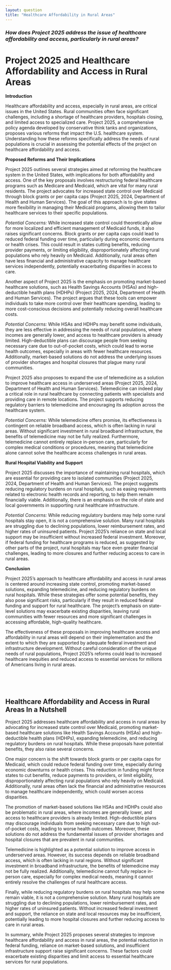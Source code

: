 ```yaml
---
layout: question
title: "Healthcare Affordability in Rural Areas"
---
```


### *How does Project 2025 address the issue of healthcare affordability and access, particularly in rural areas?*


# Project 2025 and Healthcare Affordability and Access in Rural Areas

**Introduction**

Healthcare affordability and access, especially in rural areas, are critical issues in the United States. Rural communities often face significant challenges, including a shortage of healthcare providers, hospitals closing, and limited access to specialized care. Project 2025, a comprehensive policy agenda developed by conservative think tanks and organizations, proposes various reforms that impact the U.S. healthcare system. Understanding how these reforms specifically address the needs of rural populations is crucial in assessing the potential effects of the project on healthcare affordability and access.

**Proposed Reforms and Their Implications**

Project 2025 outlines several strategies aimed at reforming the healthcare system in the United States, with implications for both affordability and access. One of the key proposals involves restructuring federal healthcare programs such as Medicare and Medicaid, which are vital for many rural residents. The project advocates for increased state control over Medicaid through block grants or per capita caps (Project 2025, 2024, Department of Health and Human Services). The goal of this approach is to give states more flexibility in managing their Medicaid programs, allowing them to tailor healthcare services to their specific populations.

*Potential Concerns:* While increased state control could theoretically allow for more localized and efficient management of Medicaid funds, it also raises significant concerns. Block grants or per capita caps could lead to reduced federal funding over time, particularly during economic downturns or health crises. This could result in states cutting benefits, reducing provider payments, or limiting eligibility, disproportionately affecting rural populations who rely heavily on Medicaid. Additionally, rural areas often have less financial and administrative capacity to manage healthcare services independently, potentially exacerbating disparities in access to care.

Another aspect of Project 2025 is the emphasis on promoting market-based healthcare solutions, such as Health Savings Accounts (HSAs) and high-deductible health plans (HDHPs) (Project 2025, 2024, Department of Health and Human Services). The project argues that these tools can empower individuals to take more control over their healthcare spending, leading to more cost-conscious decisions and potentially reducing overall healthcare costs.

*Potential Concerns:* While HSAs and HDHPs may benefit some individuals, they are less effective in addressing the needs of rural populations, where incomes are generally lower, and access to healthcare providers is already limited. High-deductible plans can discourage people from seeking necessary care due to out-of-pocket costs, which could lead to worse health outcomes, especially in areas with fewer healthcare resources. Additionally, market-based solutions do not address the underlying issues of provider shortages and hospital closures that plague many rural communities.

Project 2025 also proposes to expand the use of telemedicine as a solution to improve healthcare access in underserved areas (Project 2025, 2024, Department of Health and Human Services). Telemedicine can indeed play a critical role in rural healthcare by connecting patients with specialists and providing care in remote locations. The project supports reducing regulatory barriers to telemedicine and encouraging its adoption across the healthcare system.

*Potential Concerns:* While telemedicine offers promise, its effectiveness is contingent on reliable broadband access, which is often lacking in rural areas. Without significant investment in rural broadband infrastructure, the benefits of telemedicine may not be fully realized. Furthermore, telemedicine cannot entirely replace in-person care, particularly for complex medical conditions or procedures, meaning that telemedicine alone cannot solve the healthcare access challenges in rural areas.

**Rural Hospital Viability and Support**

Project 2025 discusses the importance of maintaining rural hospitals, which are essential for providing care to isolated communities (Project 2025, 2024, Department of Health and Human Services). The project suggests reducing regulatory burdens on rural hospitals, such as easing requirements related to electronic health records and reporting, to help them remain financially viable. Additionally, there is an emphasis on the role of state and local governments in supporting rural healthcare infrastructure.

*Potential Concerns:* While reducing regulatory burdens may help some rural hospitals stay open, it is not a comprehensive solution. Many rural hospitals are struggling due to declining populations, lower reimbursement rates, and higher rates of uninsured patients. Project 2025’s reliance on state and local support may be insufficient without increased federal investment. Moreover, if federal funding for healthcare programs is reduced, as suggested by other parts of the project, rural hospitals may face even greater financial challenges, leading to more closures and further reducing access to care in rural areas.

**Conclusion**

Project 2025’s approach to healthcare affordability and access in rural areas is centered around increasing state control, promoting market-based solutions, expanding telemedicine, and reducing regulatory burdens on rural hospitals. While these strategies offer some potential benefits, they also pose significant risks, particularly if they result in reduced federal funding and support for rural healthcare. The project’s emphasis on state-level solutions may exacerbate existing disparities, leaving rural communities with fewer resources and more significant challenges in accessing affordable, high-quality healthcare.

The effectiveness of these proposals in improving healthcare access and affordability in rural areas will depend on their implementation and the extent to which they are supported by adequate federal investment and infrastructure development. Without careful consideration of the unique needs of rural populations, Project 2025’s reforms could lead to increased healthcare inequities and reduced access to essential services for millions of Americans living in rural areas.

<br><br><br>

## <span id="nutshell">Healthcare Affordability and Access in Rural Areas In a Nutshell</span>

Project 2025 addresses healthcare affordability and access in rural areas by advocating for increased state control over Medicaid, promoting market-based healthcare solutions like Health Savings Accounts (HSAs) and high-deductible health plans (HDHPs), expanding telemedicine, and reducing regulatory burdens on rural hospitals. While these proposals have potential benefits, they also raise several concerns.

One major concern is the shift towards block grants or per capita caps for Medicaid, which could reduce federal funding over time, especially during economic downturns or health crises. This reduction in funding might force states to cut benefits, reduce payments to providers, or limit eligibility, disproportionately affecting rural populations who rely heavily on Medicaid. Additionally, rural areas often lack the financial and administrative resources to manage healthcare independently, which could worsen access disparities.

The promotion of market-based solutions like HSAs and HDHPs could also be problematic in rural areas, where incomes are generally lower, and access to healthcare providers is already limited. High-deductible plans may discourage individuals from seeking necessary care due to high out-of-pocket costs, leading to worse health outcomes. Moreover, these solutions do not address the fundamental issues of provider shortages and hospital closures that are prevalent in rural communities.

Telemedicine is highlighted as a potential solution to improve access in underserved areas. However, its success depends on reliable broadband access, which is often lacking in rural regions. Without significant investment in broadband infrastructure, the benefits of telemedicine may not be fully realized. Additionally, telemedicine cannot fully replace in-person care, especially for complex medical needs, meaning it cannot entirely resolve the challenges of rural healthcare access.

Finally, while reducing regulatory burdens on rural hospitals may help some remain viable, it is not a comprehensive solution. Many rural hospitals are struggling due to declining populations, lower reimbursement rates, and higher rates of uninsured patients. Without increased federal investment and support, the reliance on state and local resources may be insufficient, potentially leading to more hospital closures and further reducing access to care in rural areas.

In summary, while Project 2025 proposes several strategies to improve healthcare affordability and access in rural areas, the potential reduction in federal funding, reliance on market-based solutions, and insufficient infrastructure support raise significant concerns. These factors could exacerbate existing disparities and limit access to essential healthcare services for rural populations.
